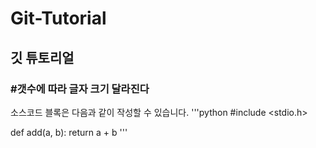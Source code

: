 # Git-Tutorial
## 깃 튜토리얼
### #갯수에 따라 글자 크기 달라진다

소스코드 블록은 다음과 같이 작성할 수 있습니다.
'''python
#include <stdio.h>

def add(a, b):
  return a + b
'''
  
